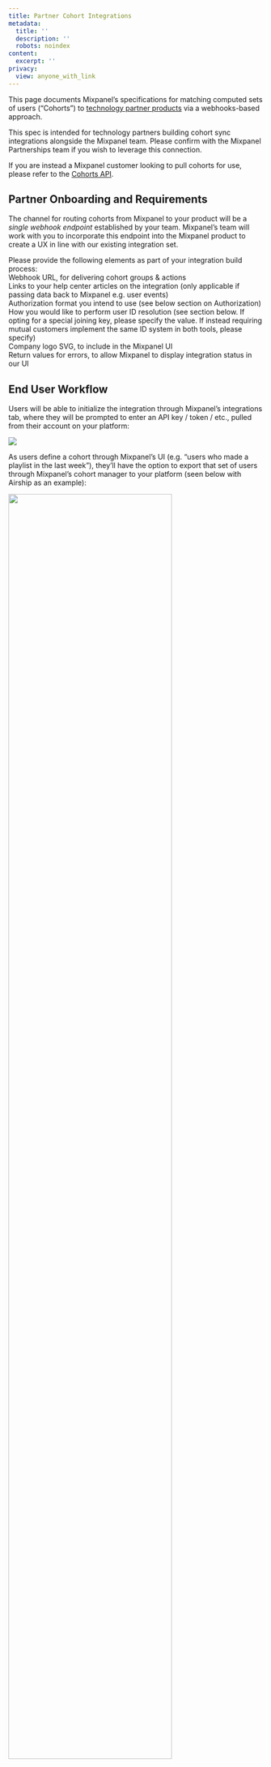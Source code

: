 ```yaml
---
title: Partner Cohort Integrations
metadata:
  title: ''
  description: ''
  robots: noindex
content:
  excerpt: ''
privacy:
  view: anyone_with_link
---
```

This page documents Mixpanel’s specifications for matching computed sets of users (“Cohorts”) to [technology partner products](https://mixpanel.com/partners/becomeapartner-technology/) via a webhooks-based approach.

This spec is intended for technology partners building cohort sync integrations alongside the Mixpanel team. Please confirm with the Mixpanel Partnerships team if you wish to leverage this connection.

If you are instead a Mixpanel customer looking to pull cohorts for use, please refer to the [Cohorts API](https://developer.mixpanel.com/reference/cohorts).

## Partner Onboarding and Requirements

The channel for routing cohorts from Mixpanel to your product will be a *single webhook endpoint* established by your team. Mixpanel’s team will work with you to incorporate this endpoint into the Mixpanel product to create a UX in line with our existing integration set.

Please provide the following elements as part of your integration build process:\
Webhook URL, for delivering cohort groups & actions\
Links to your help center articles on the integration (only applicable if passing data back to Mixpanel e.g. user events)\
Authorization format you intend to use (see below section on Authorization)\
How you would like to perform user ID resolution (see section below. If opting for a special joining key, please specify the value. If instead requiring mutual customers implement the same ID system in both tools, please specify)\
Company logo SVG, to include in the Mixpanel UI\
Return values for errors, to allow Mixpanel to display integration status in our UI

## End User Workflow

Users will be able to initialize the integration through Mixpanel’s integrations tab, where they will be prompted to enter an API key / token / etc., pulled from their account on your platform:

<Image width="auto" src="https://files.readme.io/8ed6edc-Screen_Shot_2021-07-02_at_1.50.23_PM.png" />

As users define a cohort through Mixpanel’s UI (e.g. “users who made a playlist in the last week”), they’ll have the option to export that set of users through Mixpanel’s cohort manager to your platform (seen below with Airship as an example):

<Image width="80%" src="https://files.readme.io/b655ee0-Screen_Shot_2021-07-02_at_1.53.16_PM.png" />

Users may then select from two types of exports - One time and Dynamic\
One time exports will send the full set of users computed at the time of export\
Dynamic exports will recompute the group at 2-hour intervals and send updates

Later iterations will allow users to create these exports programmatically. For each run of a sync, the cohort will be sent to the webhook URL, whose format is described below.

## Webhook Requests + Responses

All webhook requests contain a few core components:\
A header of the format “x-api-key”: \<your\_customers\_api\_key>”\
This is the key the user entered in the modal during integration initialization. Use this to reference the user’s account / workspace / etc. to attribute the cohort to\
An action describing what action to take based on the message. There are two actions:\
members\
remove\_members\
A few parameters for the given action

Reach out to the Mixpanel partnerships team to request the full Swagger spec

NOTE]
Have some\
Have someone from Eng upload the Swagger doc to readme (they have to do an update to the /analytics repo, so it has to be someone on eng) - that'll get the nice auto-populated\
 NOTE]
